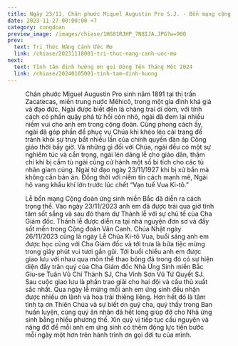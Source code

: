 ```yaml
---
title: Ngày 23/11, Chân phước Miquel Augustin Pro S.J. - Bổn mạng cộng đoàn ứng sinh miền Bắc
date: 2023-11-27 00:00:00 +7
category: congdoan
preview_image: /images/chiase/1HG81RJHP_7N8IJA.JPG?w=900
prev:
  text: Tri Thức Nâng Cánh Ước Mơ
  link: /chiase/20231118001-tri-thuc-nang-canh-uoc-mo
next:
  text: Tĩnh tâm định hướng ơn gọi Dòng Tên Tháng Một 2024
  link: /chiase/20240105001-tinh-tam-dinh-huong
---
```


<Figure 
    src="/images/chiase/1HG81RJHP_7N8IJA.JPG?w=900"
    caption="Cộng đoàn ứng sinh miền Bắc."
/>

Chân phước Miguel Augustin Pro sinh năm 1891 tại thị trấn Zacatecas, miền trung nước Mêhicô, trong một gia đình khá giả và đạo đức. Ngài được biết đến là chàng trai dí dỏm, với tính cách có phần quậy phá từ hồi còn nhỏ, ngài đã đem lại nhiều niềm vui cho anh em trong cộng đoàn. Cũng phong cách ấy, ngài đã góp phần để phục vụ Chúa khi khéo léo cải trang để tránh khỏi sự truy bắt nhiều lần của chính quyền đàn áp Công giáo thời bấy giờ. Và những gì đối với Chúa, ngài đều có một sự nghiêm túc và cẩn trọng, ngài lén dâng lễ cho giáo dân, thậm chí khi bị cầm tù ngài cũng cử hành một số bí tích cho các tù nhân giam cùng. Ngài tử đạo ngày 23/11/1927 khi bị xử bắn mà không cần bản án. Đồng thời với niềm tin cách mạnh mẽ, Ngài hô vang khẩu khí lớn trước lúc chết “Vạn tuế Vua Ki-tô.”

Lễ bổn mạng Cộng đoàn ứng sinh miền Bắc đã diễn ra cách trọng thể. Vào ngày 23/11/2023 anh em đã được trải qua giờ tĩnh tâm sốt sắng và sau đó tham dự Thánh lễ với sự chủ tế của Cha Giám đốc. Thánh lễ được diễn ra tại nhà nguyện đơn sơ và đầy sốt mến trong Cộng đoàn Vân Canh. Chúa Nhật ngày 26/11/2023 cũng là ngày Lễ Chúa Ki-tô Vua, buổi sáng anh em được học cùng với Cha Giám đốc và tới trưa là bữa tiệc mừng trong giây phút vui tươi gần gũi. Tới buổi chiều anh em được giao lưu với nhau qua môn thể thao bóng đá trong đó có sự hiện diện đầy trân quý của Cha Giám đốc Nhà Ứng Sinh miền Bắc Giu-se Tuân Vũ Chí Thành SJ, Cha Vinh Sơn Vũ Tứ Quyết SJ. Sau cuộc giao lưu là phần trao giải cho hai đội và cầu thủ xuất sắc nhất. Qua ngày lễ mừng mỗi anh em ứng sinh đều nhận được nhiều ơn lành và hoa trái thiêng liêng. Hơn hết đó là tâm tình tạ ơn Thiên Chúa và sự biết ơn quý cha, quý thầy trong Ban huấn luyện, cùng quý ân nhân đã hết long giúp đỡ cho Nhà ứng sinh bằng nhiều phương thế. Xin quý vị tiếp tục cầu nguyện và nâng đỡ để mỗi anh em ứng sinh có thêm động lực tiến bước mỗi ngày một hơn trên hành trình ơn gọi đời tu của mình.